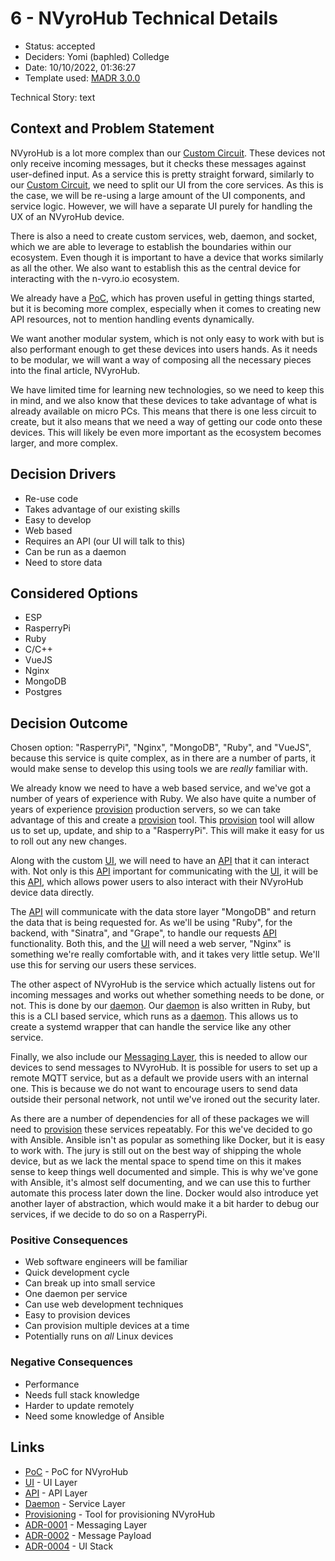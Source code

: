 # 6 - NVyroHub Technical Details

* Status: accepted <!-- optional -->
* Deciders: Yomi (baphled) Colledge <!-- optional -->
* Date: 10/10/2022, 01:36:27 <!-- optional -->
* Template used: [MADR 3.0.0](https://adr.github.io/madr/) <!-- optional -->

Technical Story: text <!-- optional -->

## Context and Problem Statement

NVyroHub is a lot more complex than our [Custom
Circuit](0005-custom-circuit-technical-details.md). These devices not only
receive incoming messages, but it checks these messages against user-defined
input. As a service this is pretty straight forward, similarly to our [Custom
Circuit](0005-custom-circuit-technical-details.md), we need to split our UI
from the core services. As this is the case, we will be re-using a large amount
of the UI components, and service logic. However, we will have a separate UI
purely for handling the UX of an NVyroHub device.

There is also a need to create custom services, web, daemon, and socket, which
we are able to leverage to establish the boundaries within our ecosystem. Even
though it is important to have a device that works similarly as all the other.
We also want to establish this as the central device for interacting with the
n-vyro.io ecosystem.

We already have a [PoC](https://github.com/boodah-consulting/NVyroAlert), which
has proven useful in getting things started, but it is becoming more complex,
especially when it comes to creating new API resources, not to mention handling
events dynamically.

We want another modular system, which is not only easy to work with but is also
performant enough to get these devices into users hands. As it needs to be
modular, we will want a way of composing all the necessary pieces into the
final article, NVyroHub.

We have limited time for learning new technologies, so we need to keep this in
mind, and we also know that these devices to take advantage of what is already
available on micro PCs. This means that there is one less circuit to create,
but it also means that we need a way of getting our code onto these devices.
This will likely be even more important as the ecosystem becomes larger, and
more complex.

## Decision Drivers <!-- optional -->

* Re-use code
* Takes advantage of our existing skills
* Easy to develop
* Web based
* Requires an API (our UI will talk to this)
* Can be run as a daemon
* Need to store data

## Considered Options

* ESP
* RasperryPi
* Ruby
* C/C++
* VueJS
* Nginx
* MongoDB
* Postgres

## Decision Outcome

Chosen option: "RasperryPi", "Nginx", "MongoDB", "Ruby", and "VueJS", because
this service is quite complex, as in there are a number of parts, it would make
sense to develop this using tools we are _really_ familiar with.

We already know we need to have a web based service, and we've got a number of
years of experience with Ruby. We also have quite a number of years of
experience [provision](https://github.com/boodah-consulting/n-vyro-build)
production servers, so we can take advantage of this and create a
[provision](https://github.com/boodah-consulting/n-vyro-build) tool. This
[provision](https://github.com/boodah-consulting/n-vyro-build) tool will allow
us to set up, update, and ship to a "RasperryPi". This will make it easy for us
to roll out any new changes.

Along with the custom [UI](https://github.com/boodah-consulting/n-vyro-hub-ui),
we will need to have an [API](https://github.com/boodah-consulting/n-vyro-api)
that it can interact with. Not only is this
[API](https://github.com/boodah-consulting/n-vyro-api) important for
communicating with the
[UI](https://github.com/boodah-consulting/n-vyro-hub-ui), it will be this
[API](https://github.com/boodah-consulting/n-vyro-api), which allows power
users to also interact with their NVyroHub device data directly.

The [API](https://github.com/boodah-consulting/n-vyro-api) will communicate
with the data store layer "MongoDB" and return the data that is being requested
for. As we'll be using "Ruby", for the backend, with "Sinatra", and "Grape", to
handle our requests [API](https://github.com/boodah-consulting/n-vyro-api)
functionality. Both this, and the
[UI](https://github.com/boodah-consulting/n-vyro-hub-ui) will need a web
server, "Nginx" is something we're really comfortable with, and it takes very
little setup. We'll use this for serving our users these services.

The other aspect of NVyroHub is the service which actually listens out for
incoming messages and works out whether something needs to be done, or not.
This is done by our [daemon](https://github.com/boodah-consulting/n-vyro-hub).
Our [daemon](https://github.com/boodah-consulting/n-vyro-hub) is also written
in Ruby, but this is a CLI based service, which runs as a
[daemon](https://github.com/boodah-consulting/n-vyro-hub). This allows us to
create a systemd wrapper that can handle the service like any other service.

Finally, we also include our [Messaging Layer](0001-messaging-layer.md), this
is needed to allow our devices to send messages to NVyroHub. It is possible for
users to set up a remote MQTT service, but as a default we provide users with
an internal one. This is because we do not want to encourage users to send data
outside their personal network, not until we've ironed out the security later.

As there are a number of dependencies for all of these packages we will need to
[provision](https://github.com/boodah-consulting/n-vyro-build) these services
repeatably. For this we've decided to go with Ansible. Ansible isn't as popular
as something like Docker, but it is easy to work with. The jury is still out on
the best way of shipping the whole device, but as we lack the mental space to
spend time on this it makes sense to keep things well documented and simple.
This is why we've gone with Ansible, it's almost self documenting, and we can
use this to further automate this process later down the line. Docker would
also introduce yet another layer of abstraction, which would make
it a bit harder to debug our services, if we decide to do so on a RasperryPi.

### Positive Consequences <!-- optional -->

* Web software engineers will be familiar
* Quick development cycle
* Can break up into small service
* One daemon per service
* Can use web development techniques
* Easy to provision devices
* Can provision multiple devices at a time
* Potentially runs on _all_ Linux devices

### Negative Consequences <!-- optional -->

* Performance
* Needs full stack knowledge
* Harder to update remotely
* Need some knowledge of Ansible

## Links <!-- optional -->

* [PoC](https://github.com/boodah-consulting/NVyroAlert) - PoC for NVyroHub
* [UI](https://github.com/boodah-consulting/n-vyro-hub-ui) - UI Layer
* [API](https://github.com/boodah-consulting/n-vyro-api) - API Layer
* [Daemon](https://github.com/boodah-consulting/n-vyro-hub) - Service Layer
* [Provisioning](https://github.com/boodah-consulting/n-vyro-build) - Tool for provisioning NVyroHub
* [ADR-0001](0001-messaging-layer.md) - Messaging Layer
* [ADR-0002](0002-message-payload.md) - Message Payload
* [ADR-0004](0004-ui-stack.md) - UI Stack

<!-- markdownlint-disable-file MD013 -->